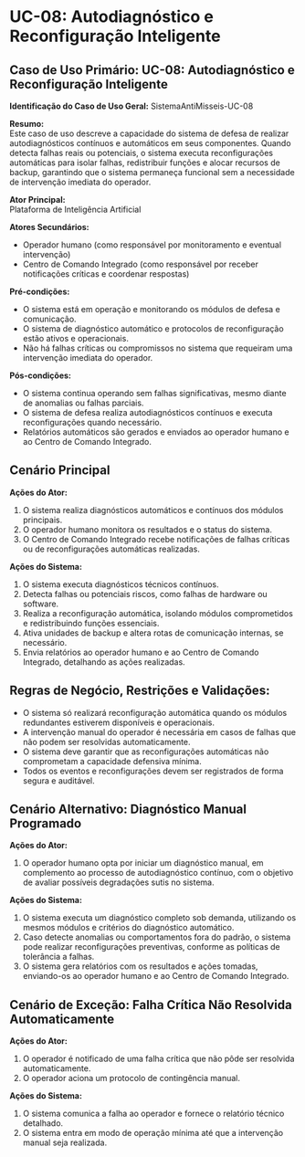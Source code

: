 # UC-08: Autodiagnóstico e Reconfiguração Inteligente

## Caso de Uso Primário: UC-08: Autodiagnóstico e Reconfiguração Inteligente

**Identificação do Caso de Uso Geral:** SistemaAntiMisseis-UC-08

**Resumo:**  
Este caso de uso descreve a capacidade do sistema de defesa de realizar autodiagnósticos contínuos e automáticos em seus componentes. Quando detecta falhas reais ou potenciais, o sistema executa reconfigurações automáticas para isolar falhas, redistribuir funções e alocar recursos de backup, garantindo que o sistema permaneça funcional sem a necessidade de intervenção imediata do operador.

**Ator Principal:**  
Plataforma de Inteligência Artificial

**Atores Secundários:**  
- Operador humano (como responsável por monitoramento e eventual intervenção)
- Centro de Comando Integrado (como responsável por receber notificações críticas e coordenar respostas)

**Pré-condições:**  
- O sistema está em operação e monitorando os módulos de defesa e comunicação.
- O sistema de diagnóstico automático e protocolos de reconfiguração estão ativos e operacionais.
- Não há falhas críticas ou compromissos no sistema que requeiram uma intervenção imediata do operador.

**Pós-condições:**  
- O sistema continua operando sem falhas significativas, mesmo diante de anomalias ou falhas parciais.
- O sistema de defesa realiza autodiagnósticos contínuos e executa reconfigurações quando necessário.
- Relatórios automáticos são gerados e enviados ao operador humano e ao Centro de Comando Integrado.

## Cenário Principal

**Ações do Ator:**  
1. O sistema realiza diagnósticos automáticos e contínuos dos módulos principais.
2. O operador humano monitora os resultados e o status do sistema.
3. O Centro de Comando Integrado recebe notificações de falhas críticas ou de reconfigurações automáticas realizadas.

**Ações do Sistema:**  
1. O sistema executa diagnósticos técnicos contínuos.
2. Detecta falhas ou potenciais riscos, como falhas de hardware ou software.
3. Realiza a reconfiguração automática, isolando módulos comprometidos e redistribuindo funções essenciais.
4. Ativa unidades de backup e altera rotas de comunicação internas, se necessário.
5. Envia relatórios ao operador humano e ao Centro de Comando Integrado, detalhando as ações realizadas.

## Regras de Negócio, Restrições e Validações:

- O sistema só realizará reconfiguração automática quando os módulos redundantes estiverem disponíveis e operacionais.
- A intervenção manual do operador é necessária em casos de falhas que não podem ser resolvidas automaticamente.
- O sistema deve garantir que as reconfigurações automáticas não comprometam a capacidade defensiva mínima.
- Todos os eventos e reconfigurações devem ser registrados de forma segura e auditável.

## Cenário Alternativo: Diagnóstico Manual Programado

**Ações do Ator:**  
1. O operador humano opta por iniciar um diagnóstico manual, em complemento ao processo de autodiagnóstico contínuo, com o objetivo de avaliar possíveis degradações sutis no sistema.

**Ações do Sistema:**  
1. O sistema executa um diagnóstico completo sob demanda, utilizando os mesmos módulos e critérios do diagnóstico automático.
2. Caso detecte anomalias ou comportamentos fora do padrão, o sistema pode realizar reconfigurações preventivas, conforme as políticas de tolerância a falhas.
3. O sistema gera relatórios com os resultados e ações tomadas, enviando-os ao operador humano e ao Centro de Comando Integrado.

## Cenário de Exceção: Falha Crítica Não Resolvida Automaticamente

**Ações do Ator:**  
1. O operador é notificado de uma falha crítica que não pôde ser resolvida automaticamente.
2. O operador aciona um protocolo de contingência manual.

**Ações do Sistema:**  
1. O sistema comunica a falha ao operador e fornece o relatório técnico detalhado.
2. O sistema entra em modo de operação mínima até que a intervenção manual seja realizada.
